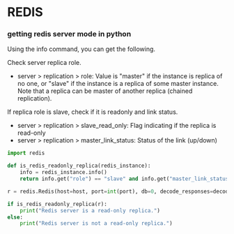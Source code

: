 # REDIS

### getting redis server mode in python

Using the info command, you can get the following.

Check server replica role.
- server > replication > role: Value is "master" if the instance is replica of no one, or "slave" if the instance is a replica of some master instance. Note that a replica can be master of another replica (chained replication).

If replica role is slave, check if it is readonly and link status.
- server > replication > slave_read_only: Flag indicating if the replica is read-only
- server > replication > master_link_status: Status of the link (up/down)

``` py
import redis

def is_redis_readonly_replica(redis_instance):
    info = redis_instance.info()
    return info.get("role") == "slave" and info.get("master_link_status") == "up"

r = redis.Redis(host=host, port=int(port), db=0, decode_responses=decode_responses)

if is_redis_readonly_replica(r):
    print("Redis server is a read-only replica.")
else:
    print("Redis server is not a read-only replica.")
```
